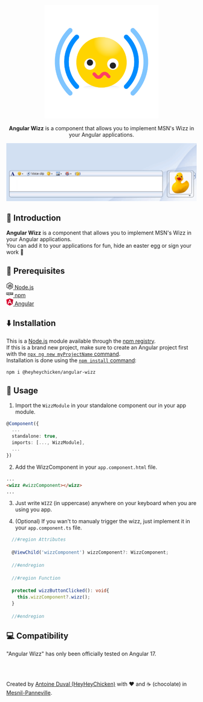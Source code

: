 <div align="center">

<img src="https://raw.githubusercontent.com/HeyHeyChicken/Angular-Wizz/main/.github/logo.png" alt="Wizz" width="300">

**Angular Wizz** is a component that allows you to implement MSN's Wizz in your Angular applications.<br>
</div>
<div align="center">
<img width="820px" src="https://raw.githubusercontent.com/HeyHeyChicken/Angular-Wizz/main/.github/video.gif">
</div>

## 👋 Introduction

**Angular Wizz** is a component that allows you to implement MSN's Wizz in your Angular applications.<br>
You can add it to your applications for fun, hide an easter egg or sign your work 🤣

## 🔧 Prerequisites

[<img src="https://raw.githubusercontent.com/HeyHeyChicken/Angular-Wizz/main/.github/nodeJSLogo.png" width="18" /> Node.js](//nodejs.org/)<br/>
[<img src="https://raw.githubusercontent.com/HeyHeyChicken/Angular-Wizz/main/.github/npmLogo.png" width="18" /> npm](//npmjs.com/)<br/>
[<img src="https://raw.githubusercontent.com/HeyHeyChicken/Angular-Wizz/main/.github/angularLogo.png" width="18" /> Angular](//angular.io/)<br/>

## ⬇️ Installation

This is a [Node.js](//nodejs.org/en/) module available through the [npm registry](//www.npmjs.com/).<br>
If this is a brand new project, make sure to create an Angular project first with the [`npx ng new myProjectName` command](//angular.io/tutorial/tour-of-heroes/toh-pt0).<br>
Installation is done using the [`npm install` command](//docs.npmjs.com/getting-started/installing-npm-packages-locally):

```console
npm i @heyheychicken/angular-wizz
```

## 🚀 Usage

1) Import the `WizzModule` in your standalone component our in your app module.
```ts
@Component({
  ...
  standalone: true,
  imports: [..., WizzModule],
  ...
})
```

2) Add the WizzComponent in your `app.component.html` file.
```html
...
<wizz #wizzComponent></wizz>
...
```

3) Just write `WIZZ` (in uppercase) anywhere on your keyboard when you are using you app.

4) (Optional) If you wan't to manualy trigger the wizz, just implement it in your  `app.component.ts` file.
```ts
  //#region Attributes

  @ViewChild('wizzComponent') wizzComponent?: WizzComponent;

  //#endregion

  //#region Function

  protected wizzButtonClicked(): void{
    this.wizzComponent?.wizz();
  }

  //#endregion
```


## 💻 Compatibility

"Angular Wizz" has only been officially tested on Angular 17.

<br>
<br>

Created by [Antoine Duval (HeyHeyChicken)](//antoine.cuffel.fr) with ❤ and ☕ (chocolate) in [Mesnil-Panneville](//en.wikipedia.org/wiki/Mesnil-Panneville).